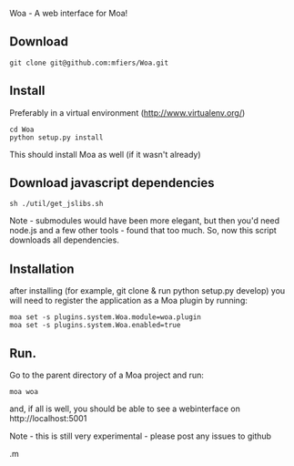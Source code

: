Woa - A web interface for Moa!

## Download

    git clone git@github.com:mfiers/Woa.git

## Install

Preferably in a virtual environment (http://www.virtualenv.org/)

    cd Woa
    python setup.py install

 This should install Moa as well (if it wasn't already)

## Download javascript dependencies

	sh ./util/get_jslibs.sh

Note - submodules would have been more elegant, but then you'd need node.js and a few other tools - found that too much. So, now this script downloads all dependencies.

## Installation

after installing (for example, git clone & run python setup.py
develop) you will need to register the application as a Moa plugin by
running:

    moa set -s plugins.system.Woa.module=woa.plugin
    moa set -s plugins.system.Woa.enabled=true

## Run.

Go to the parent directory of a Moa project and run:

    moa woa

 and, if all is well, you should be able to see a webinterface on http://localhost:5001

 Note - this is still very experimental - please post any issues to github

 .m
